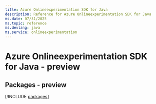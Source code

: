 ```yaml
---
title: Azure Onlineexperimentation SDK for Java
description: Reference for Azure Onlineexperimentation SDK for Java
ms.date: 07/31/2025
ms.topic: reference
ms.devlang: java
ms.service: onlineexperimentation
---
```

# Azure Onlineexperimentation SDK for Java - preview
## Packages - preview
[!INCLUDE [packages](onlineexperimentation-index.md)]
